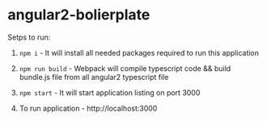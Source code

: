 # angular2-bolierplate

Setps to run:

1. `npm i` - It will install all needed packages required to run this application

2. `npm run build` - Webpack will compile typescript code && build bundle.js file from all angular2 typescript file

3. `npm start` - It will start application listing on port 3000

4. To run application - http://localhost:3000
